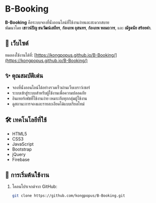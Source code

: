 # B-Booking

**B-Booking** คือระบบจองที่นั่งออนไลน์ที่ใช้งานง่ายและสะดวกสบาย  
พัฒนาโดย **เชาวน์ปัญ ธนวัฒน์เสถียร**, **ก้องภพ อุสนทร**, **ก้องภพ หอมถวาร**, และ **ณัฐดนัย สร้อยคำ**.

## 🔗 เว็บไซต์

ทดลองใช้งานได้ที่: [https://kongpopus.github.io/B-Booking/](https://kongpopus.github.io/B-Booking/)

## ✨ คุณสมบัติเด่น

- จองที่นั่งออนไลน์ได้อย่างรวดเร็วผ่านเว็บเบราว์เซอร์
- ระบบเข้าสู่ระบบสำหรับผู้ใช้งานเพื่อความปลอดภัย
- อินเทอร์เฟซที่ใช้งานง่าย เหมาะกับทุกกลุ่มผู้ใช้งาน
- ดูสถานะการจองและรายละเอียดได้แบบเรียลไทม์

## 🛠 เทคโนโลยีที่ใช้

- HTML5
- CSS3
- JavaScript
- Bootstrap
- jQuery
- Firebase

## 🚀 การเริ่มต้นใช้งาน

1. โคลนโปรเจกต์จาก GitHub:
   ```bash
   git clone https://github.com/kongpopus/B-Booking.git
